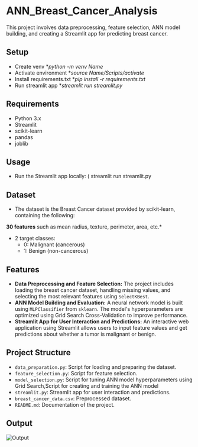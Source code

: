 ﻿# ANN_Breast_Cancer_Analysis

This project involves data preprocessing, feature selection, ANN model building, and creating a Streamlit app for predicting breast cancer.

## Setup

- Create venv
  **python -m venv Name*
- Activate environment
  **source Name/Scripts/activate*
- Install requirements.txt
  **pip install -r requirements.txt*
- Run streamlit app
  **streamlit run streamlit.py*

## Requirements

- Python 3.x
- Streamlit
- scikit-learn
- pandas
- joblib
  
## Usage

- Run the Streamlit app locally: ( streamlit run streamlit.py

## Dataset

- The dataset is the Breast Cancer dataset provided by scikit-learn, containing the following:

**30 features** such as mean radius, texture, perimeter, area, etc.*
- 2 target classes:
   - 0: Malignant (cancerous)
   - 1: Benign (non-cancerous)

## Features

- **Data Preprocessing and Feature Selection:** The project includes loading the breast cancer dataset, handling missing values, and selecting the most relevant features using `SelectKBest`.
- **ANN Model Building and Evaluation:** A neural network model is built using `MLPClassifier` from `sklearn`. The model's hyperparameters are optimized using Grid Search Cross-Validation to improve performance.
- **Streamlit App for User Interaction and Predictions:** An interactive web application using Streamlit allows users to input feature values and get predictions about whether a tumor is malignant or benign.

## Project Structure

- `data_preparation.py`: Script for loading and preparing the dataset.
- `feature_selection.py`: Script for feature selection.
- `model_selection.py`: Script for tuning ANN model hyperparameters using Grid Search,Script for creating and training the ANN model
- `streamlit.py`: Streamlit app for user interaction and predictions.
- `breast_cancer_data.csv`: Preprocessed dataset.
- `README.md`: Documentation of the project.

## Output
![Output](https://github.com/user-attachments/assets/08125357-2fcb-4add-b16d-1dd9d993440e)


